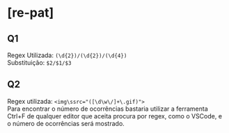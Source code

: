 # [re-pat]

## Q1
Regex Utilizada: ```(\d{2})/(\d{2})/(\d{4})``` <br>
Substituição: ```$2/$1/$3``` <br>
## Q2 
Regex utilizada: ```<img\ssrc="([\d\w\/]+\.gif)">``` <br>
Para encontrar o número de ocorrências bastaria utilizar a ferramenta Ctrl+F de qualquer editor que aceita procura por regex, como o VSCode, e o número de ocorrências será mostrado.
